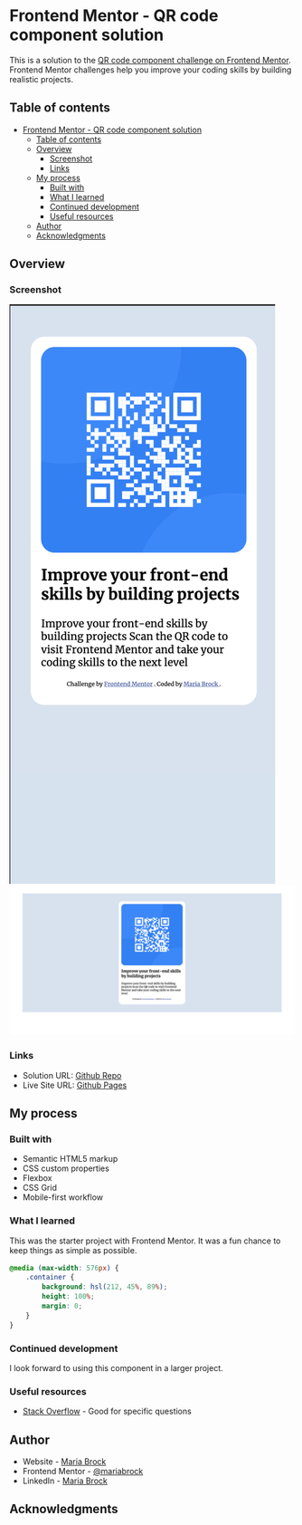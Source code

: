 # Frontend Mentor - QR code component solution

This is a solution to the [QR code component challenge on Frontend Mentor](https://www.frontendmentor.io/challenges/qr-code-component-iux_sIO_H). Frontend Mentor challenges help you improve your coding skills by building realistic projects. 

## Table of contents

- [Frontend Mentor - QR code component solution](#frontend-mentor---qr-code-component-solution)
  - [Table of contents](#table-of-contents)
  - [Overview](#overview)
    - [Screenshot](#screenshot)
    - [Links](#links)
  - [My process](#my-process)
    - [Built with](#built-with)
    - [What I learned](#what-i-learned)
    - [Continued development](#continued-development)
    - [Useful resources](#useful-resources)
  - [Author](#author)
  - [Acknowledgments](#acknowledgments)

## Overview

### Screenshot

![Mobile](./images/mobile-final.png)
![Desktop](./images/desktop-final.png)

### Links

- Solution URL: [Github Repo](https://github.com/mariabrock/qr-code-not-angular)
- Live Site URL: [Github Pages](https://mariabrock.github.io/qr-code-not-angular/)

## My process

### Built with

- Semantic HTML5 markup
- CSS custom properties
- Flexbox
- CSS Grid
- Mobile-first workflow

### What I learned

This was the starter project with Frontend Mentor. It was a fun chance to keep things as simple as possible.

```css
@media (max-width: 576px) {
    .container {
        background: hsl(212, 45%, 89%);
        height: 100%;
        margin: 0;
    }
}
```

### Continued development

I look forward to using this component in a larger project.

### Useful resources

- [Stack Overflow](https://stackoverflow.com/) - Good for specific questions

## Author

- Website - [Maria Brock](https://www.mariabrock.tech/)
- Frontend Mentor - [@mariabrock](https://www.frontendmentor.io/profile/yourusername)
- LinkedIn - [Maria Brock](https://www.linkedin.com/in/maria-brock/)

## Acknowledgments
